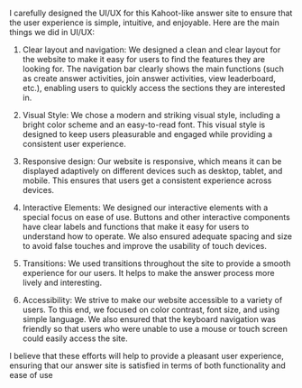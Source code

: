 I carefully designed the UI/UX for this Kahoot-like answer site to ensure that the user experience is simple, intuitive, and enjoyable. Here are the main things we did in UI/UX:

1. Clear layout and navigation: We designed a clean and clear layout for the website to make it easy for users to find the features they are looking for. The navigation bar clearly shows the main functions (such as create answer activities, join answer activities, view leaderboard, etc.), enabling users to quickly access the sections they are interested in.

2. Visual Style: We chose a modern and striking visual style, including a bright color scheme and an easy-to-read font. This visual style is designed to keep users pleasurable and engaged while providing a consistent user experience.

3. Responsive design: Our website is responsive, which means it can be displayed adaptively on different devices such as desktop, tablet, and mobile. This ensures that users get a consistent experience across devices.

4. Interactive Elements: We designed our interactive elements with a special focus on ease of use. Buttons and other interactive components have clear labels and functions that make it easy for users to understand how to operate. We also ensured adequate spacing and size to avoid false touches and improve the usability of touch devices.

5. Transitions: We used transitions throughout the site to provide a smooth experience for our users. It helps to make the answer process more lively and interesting.

6. Accessibility: We strive to make our website accessible to a variety of users. To this end, we focused on color contrast, font size, and using simple language. We also ensured that the keyboard navigation was friendly so that users who were unable to use a mouse or touch screen could easily access the site.

I believe that these efforts will help to provide a pleasant user experience, ensuring that our answer site is satisfied in terms of both functionality and ease of use